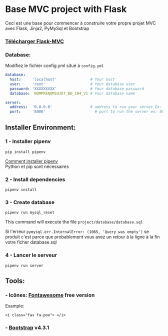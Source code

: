 # Base MVC project with Flask
Ceci est une base pour commencer à construire votre propre projet MVC avec Flask, Jinja2, PyMySql et Bootstrap
### [Télécharger Flask-MVC](https://github.com/renatomoor/Flask-MVC/archive/master.zip)  

### Database:
Modifiez le fichier config.yml situé à `config.yml`

```yaml
database:
  host:     'localhost'               # Your host
  user:     'root'                    # Your database user
  password: 'XXXXXXXXX'               # Your database password
  database:  NOMPRENOMSUJET_BD_104_V1 # Your database name

server:
  address:  '0.0.0.0'                 # address to run your server Ex: 127.0.0.1 or 0.0.0.0
  port:     '8000'                      # port to run the server ex: 8080, 8000, 5000, 80, etc...
```


## Installer Environment:
###  1 - Installer pipenv
```
pip install pipenv
```
[Comment installer pipenv](https://geniesducode.com/articles/comment-installer-pipenv/)  
Python et pip sont nécessaires

###  2 - Install dependencies
```
pipenv install
```

###  3 - Create database
```
pipenv run mysql_reset
```
This command will execute the file `project/database/database.sql`

Si l'erreur  `pymysql.err.InternalError: (1065, 'Query was empty')` se produit
c'est parce que probablement vous avez un retour à la ligne à la fin votre ficher database.sql

### 4 - Lancer le serveur
```
pipenv run server
```

## Tools:

### -  Icônes:   [Fontawesome](https://fontawesome.com/icons?d=gallery)  free version
Example: 
``` 
<i class="fas fa-poo"> </i> 
```


### -  [Bootstrap](https://fontawesome.com/icons?d=gallery) v4.3.1
